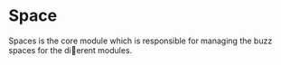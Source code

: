 # Space
Spaces is the core module which is responsible for managing the buzz spaces for the dierent modules.
